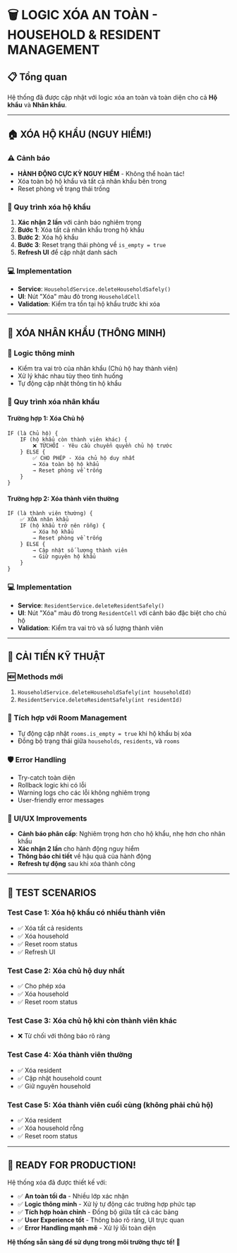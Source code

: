 # 🗑️ LOGIC XÓA AN TOÀN - HOUSEHOLD & RESIDENT MANAGEMENT

## 📋 Tổng quan
Hệ thống đã được cập nhật với logic xóa an toàn và toàn diện cho cả **Hộ khẩu** và **Nhân khẩu**.

---

## 🏠 XÓA HỘ KHẨU (NGUY HIỂM!)

### ⚠️ Cảnh báo
- **HÀNH ĐỘNG CỰC KỲ NGUY HIỂM** - Không thể hoàn tác!
- Xóa toàn bộ hộ khẩu và tất cả nhân khẩu bên trong
- Reset phòng về trạng thái trống

### 🔄 Quy trình xóa hộ khẩu
1. **Xác nhận 2 lần** với cảnh báo nghiêm trọng
2. **Bước 1**: Xóa tất cả nhân khẩu trong hộ khẩu
3. **Bước 2**: Xóa hộ khẩu
4. **Bước 3**: Reset trạng thái phòng về `is_empty = true`
5. **Refresh UI** để cập nhật danh sách

### 💻 Implementation
- **Service**: `HouseholdService.deleteHouseholdSafely()`
- **UI**: Nút "Xóa" màu đỏ trong `HouseholdCell`
- **Validation**: Kiểm tra tồn tại hộ khẩu trước khi xóa

---

## 👤 XÓA NHÂN KHẨU (THÔNG MINH)

### 🧠 Logic thông minh
- Kiểm tra vai trò của nhân khẩu (Chủ hộ hay thành viên)
- Xử lý khác nhau tùy theo tình huống
- Tự động cập nhật thông tin hộ khẩu

### 🔄 Quy trình xóa nhân khẩu

#### Trường hợp 1: Xóa Chủ hộ
```
IF (là Chủ hộ) {
    IF (hộ khẩu còn thành viên khác) {
        ❌ TỪCHỐI - Yêu cầu chuyển quyền chủ hộ trước
    } ELSE {
        ✅ CHO PHÉP - Xóa chủ hộ duy nhất
        → Xóa toàn bộ hộ khẩu
        → Reset phòng về trống
    }
}
```

#### Trường hợp 2: Xóa thành viên thường
```
IF (là thành viên thường) {
    ✅ XÓA nhân khẩu
    IF (hộ khẩu trở nên rỗng) {
        → Xóa hộ khẩu
        → Reset phòng về trống
    } ELSE {
        → Cập nhật số lượng thành viên
        → Giữ nguyên hộ khẩu
    }
}
```

### 💻 Implementation
- **Service**: `ResidentService.deleteResidentSafely()`
- **UI**: Nút "Xóa" màu đỏ trong `ResidentCell` với cảnh báo đặc biệt cho chủ hộ
- **Validation**: Kiểm tra vai trò và số lượng thành viên

---

## 🔧 CẢI TIẾN KỸ THUẬT

### 🆕 Methods mới
1. `HouseholdService.deleteHouseholdSafely(int householdId)`
2. `ResidentService.deleteResidentSafely(int residentId)`

### 🔄 Tích hợp với Room Management
- Tự động cập nhật `rooms.is_empty = true` khi hộ khẩu bị xóa
- Đồng bộ trạng thái giữa `households`, `residents`, và `rooms`

### 🛡️ Error Handling
- Try-catch toàn diện
- Rollback logic khi có lỗi
- Warning logs cho các lỗi không nghiêm trọng
- User-friendly error messages

### 🎨 UI/UX Improvements
- **Cảnh báo phân cấp**: Nghiêm trọng hơn cho hộ khẩu, nhẹ hơn cho nhân khẩu
- **Xác nhận 2 lần** cho hành động nguy hiểm
- **Thông báo chi tiết** về hậu quả của hành động
- **Refresh tự động** sau khi xóa thành công

---

## 🧪 TEST SCENARIOS

### Test Case 1: Xóa hộ khẩu có nhiều thành viên
- ✅ Xóa tất cả residents
- ✅ Xóa household
- ✅ Reset room status
- ✅ Refresh UI

### Test Case 2: Xóa chủ hộ duy nhất
- ✅ Cho phép xóa
- ✅ Xóa household
- ✅ Reset room status

### Test Case 3: Xóa chủ hộ khi còn thành viên khác
- ❌ Từ chối với thông báo rõ ràng

### Test Case 4: Xóa thành viên thường
- ✅ Xóa resident
- ✅ Cập nhật household count
- ✅ Giữ nguyên household

### Test Case 5: Xóa thành viên cuối cùng (không phải chủ hộ)
- ✅ Xóa resident
- ✅ Xóa household rỗng
- ✅ Reset room status

---

## 🚀 READY FOR PRODUCTION!

Hệ thống xóa đã được thiết kế với:
- ✅ **An toàn tối đa** - Nhiều lớp xác nhận
- ✅ **Logic thông minh** - Xử lý tự động các trường hợp phức tạp  
- ✅ **Tích hợp hoàn chỉnh** - Đồng bộ giữa tất cả các bảng
- ✅ **User Experience tốt** - Thông báo rõ ràng, UI trực quan
- ✅ **Error Handling mạnh mẽ** - Xử lý lỗi toàn diện

**Hệ thống sẵn sàng để sử dụng trong môi trường thực tế! 🎉** 